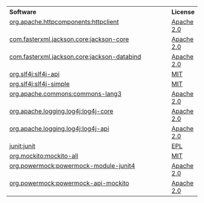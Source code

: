 <table width="100%">
   <tr>
      <th valign="top" width="800px" align="left">Software</th>
      <th valign="top" align="left">License</th>
   </tr>
   <tr>
      <td valign="top"><a href="https://mvnrepository.com/artifact/org.apache.httpcomponents/httpclient/">org.apache.httpcomponents:httpclient</a></td>
      <td valign="top"><a href="http://www.apache.org/licenses/LICENSE-2.0.txt">Apache 2.0</a>
   </tr>
   <tr>
      <td valign="top"><a href="https://mvnrepository.com/artifact/com.fasterxml.jackson.core/jackson-core/">com.fasterxml.jackson.core:jackson-core</a></td>
      <td valign="top"><a href="http://www.apache.org/licenses/LICENSE-2.0.txt">Apache 2.0</a>
   </tr>
   <tr>
      <td valign="top"><a href="https://mvnrepository.com/artifact/com.fasterxml.jackson.core/jackson-databind/">com.fasterxml.jackson.core:jackson-databind</a></td>
      <td valign="top"><a href="http://www.apache.org/licenses/LICENSE-2.0.txt">Apache 2.0</a>
   </tr>
   <tr>
      <td valign="top"><a href="https://mvnrepository.com/artifact/org.slf4j/slf4j-api/">org.slf4j:slf4j-api</a></td>
      <td valign="top"><a href="http://www.opensource.org/licenses/mit-license.php">MIT</a>
   </tr>
   <tr>
      <td valign="top"><a href="https://mvnrepository.com/artifact/org.slf4j/slf4j-simple/">org.slf4j:slf4j-simple</a></td>
      <td valign="top"><a href="http://www.opensource.org/licenses/mit-license.php">MIT</a>
   </tr>
   <tr>
      <td valign="top"><a href="https://mvnrepository.com/artifact/org.apache.commons/commons-lang3/">org.apache.commons:commons-lang3</a></td>
      <td valign="top"><a href="http://www.apache.org/licenses/LICENSE-2.0.txt">Apache 2.0</a>
   </tr>
   <tr>
      <td valign="top"><a href="https://mvnrepository.com/artifact/org.apache.logging.log4j/log4j-core/">org.apache.logging.log4j:log4j-core</a></td>
      <td valign="top"><a href="http://www.apache.org/licenses/LICENSE-2.0.txt">Apache 2.0</a>
   </tr>
   <tr>
      <td valign="top"><a href="https://mvnrepository.com/artifact/org.apache.logging.log4j/log4j-api/">org.apache.logging.log4j:log4j-api</a></td>
      <td valign="top"><a href="http://www.apache.org/licenses/LICENSE-2.0.txt">Apache 2.0</a>
   </tr>
   <tr>
      <td valign="top"><a href="https://mvnrepository.com/artifact/org.junit.jupiter/junit-jupiter-api/">junit:junit</a></td>
      <td valign="top"><a href="https://www.eclipse.org/legal/epl-v20.html">EPL</a>
   </tr>
   <tr>
      <td valign="top"><a href="https://mvnrepository.com/artifact/org.mockito/mockito-all/">org.mockito:mockito-all</a></td>
      <td valign="top"><a href="http://www.opensource.org/licenses/mit-license.php">MIT</a>
   </tr>
   <tr>
      <td valign="top"><a href="https://mvnrepository.com/artifact/org.powermock/powermock-module-junit4/">org.powermock:powermock-module-junit4</a></td>
      <td valign="top"><a href="http://www.apache.org/licenses/LICENSE-2.0.txt">Apache 2.0</a>
   </tr>
   <tr>
      <td valign="top"><a href="https://mvnrepository.com/artifact/org.powermock/powermock-api-mockito/">org.powermock:powermock-api-mockito</a></td>
      <td valign="top"><a href="http://www.apache.org/licenses/LICENSE-2.0.txt">Apache 2.0</a>
   </tr>
</table>

